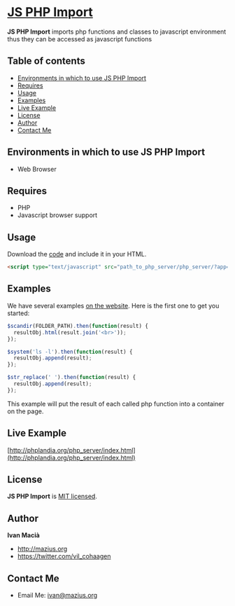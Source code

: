 # [JS PHP Import](https://github.com/macianito/js-import-php/)

**JS PHP Import** imports php functions and classes to javascript environment thus they can be accessed as javascript functions

## Table of contents

- [Environments in which to use JS PHP Import](#environments-in-which-to-use-js-php-import)
- [Requires](#requires)
- [Usage](#usage)
- [Examples](#bugs-and-feature-requests)
- [Live Example](#live-example)
- [License](#license)
- [Author](#author)
- [Contact Me](#contact-me)


## Environments in which to use JS PHP Import

- Web Browser

## Requires

- PHP
- Javascript browser support

## Usage

Download the [code](https://github.com/macianito/js-import-php/) and include it in your HTML. 

```html
<script type="text/javascript" src="path_to_php_server/php_server/?app=path_to_app"></script>
```

## Examples

We have several examples [on the website](https://reactjs.org/). Here is the first one to get you started:

```jsx
$scandir(FOLDER_PATH).then(function(result) {
  resultObj.html(result.join('<br>'));
});

$system('ls -l').then(function(result) {
  resultObj.append(result);
});

$str_replace(' ').then(function(result) {
  resultObj.append(result);
});

```

This example will put the result of each called php function into a container on the page.

## Live Example

[http://phplandia.org/php_server/index.html](http://phplandia.org/php_server/index.html)


## License

**JS PHP Import** is [MIT licensed](./LICENSE).

## Author

**Ivan Macià**
- <http://mazius.org>
- <https://twitter.com/vil_cohaagen>


## Contact Me  
  
- Email Me: ivan@mazius.org
